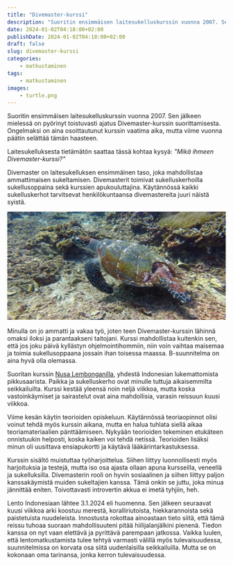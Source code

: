 ```yaml
---
title: "Divemaster-kurssi"
description: "Suoritin ensimmäisen laitesukelluskurssin vuonna 2007. Sen jälkeen mielessä on pyörinyt toistuvasti ajatus Divemaster-kurssin suorittamisesta."
date: 2024-01-02T04:18:00+02:00
publishDate: 2024-01-02T04:18:00+02:00
draft: false
slug: divemaster-kurssi
categories:
    - matkustaminen
tags:
    - matkustaminen
images:
    - turtle.png
---
```


Suoritin ensimmäisen laitesukelluskurssin vuonna 2007. Sen jälkeen mielessä on pyörinyt toistuvasti ajatus Divemaster-kurssin suorittamisesta. Ongelmaksi on aina osoittautunut kurssin vaatima aika, mutta viime vuonna päätin selättää tämän haasteen.

<!--more-->

Laitesukelluksesta tietämätön saattaa tässä kohtaa kysyä: *"Mikä ihmeen Divemaster-kurssi?"*

Divemaster on laitesukelluksen ensimmäinen taso, joka mahdollistaa ammattimaisen sukeltamisen. Divemasterit toimivat sukelluskerhoilla sukellusoppaina sekä kurssien apukouluttajina. Käytännössä kaikki sukelluskerhot tarvitsevat henkilökuntaansa divemastereita juuri näistä syistä.

![Merikilpikonna uiskentelemassa Indonesian koralliriutoilla](turtle.png "Merikilpikonnat ovat yleinen näky Indonesian koralliriutoilla. Ne ovat hauskoja kuvauskohteita, koska konnien itseluottamus on sillä tasolla, ettei niitä voisi vähempää ihmisten väistely kiinnostaa.")

Minulla on jo ammatti ja vakaa työ, joten teen Divemaster-kurssin lähinnä omaksi iloksi ja parantaakseni taitojani. Kurssi mahdollistaa kuitenkin sen, että jos joku päivä kyllästyn ohjelmointihommiin, niin voin vaihtaa maisemaa ja toimia sukellusoppaana jossain ihan toisessa maassa. B-suunnitelma on aina hyvä olla olemassa.

Suoritan kurssin [Nusa Lembonganilla](https://www.openstreetmap.org/#map=15/-8.6793/115.4546), yhdestä Indonesian lukemattomista pikkusaarista. Paikka ja sukelluskerho ovat minulle tuttuja aikaisemmilta seikkailuilta. Kurssi kestää yleensä noin neljä viikkoa, mutta koska vastoinkäymiset ja sairastelut ovat aina mahdollisia, varasin reissuun kuusi viikkoa.

Viime kesän käytin teorioiden opiskeluun. Käytännössä teoriaopinnot olisi voinut tehdä myös kurssin aikana, mutta en halua tuhlata siellä aikaa teoriamateriaalien pänttäämiseen. Nykyään teorioiden tekeminen etukäteen onnistuukin helposti, koska kaiken voi tehdä netissä. Teorioiden lisäksi minun oli uusittava ensiapukortti ja käytävä lääkärintarkastuksessa.

Kurssin sisältö muistuttaa työharjoittelua. Siihen liittyy luonnollisesti myös harjoituksia ja testejä, mutta iso osa ajasta ollaan apuna kursseilla, veneellä ja sukelluksilla. Divemasterin rooli on hyvin sosiaalinen ja siihen liittyy paljon kanssakäymistä muiden sukeltajien kanssa. Tämä onkin se juttu, joka minua jännittää eniten. Toivottavasti introvertin akkua ei imetä tyhjiin, heh.

Lento Indonesiaan lähtee 3.1.2024 eli huomenna. Sen jälkeen seuraavat kuusi viikkoa arki koostuu merestä, koralliriutoista, hiekkarannoista sekä paistetuista nuudeleista. Innostusta rokottaa ainoastaan tieto siitä, että tämä reissu tuhoaa suoraan mahdollisuuteni pitää hiilijalanjälkini pienenä. Tiedon kanssa on nyt vaan elettävä ja pyrittävä parempaan jatkossa. Vaikka luulen, että lentomatkustamista tulee tehtyä varmasti välillä myös tulevaisuudessa, suunnitelmissa on korvata osa siitä uudenlaisilla seikkailuilla. Mutta se on kokonaan oma tarinansa, jonka kerron tulevaisuudessa.